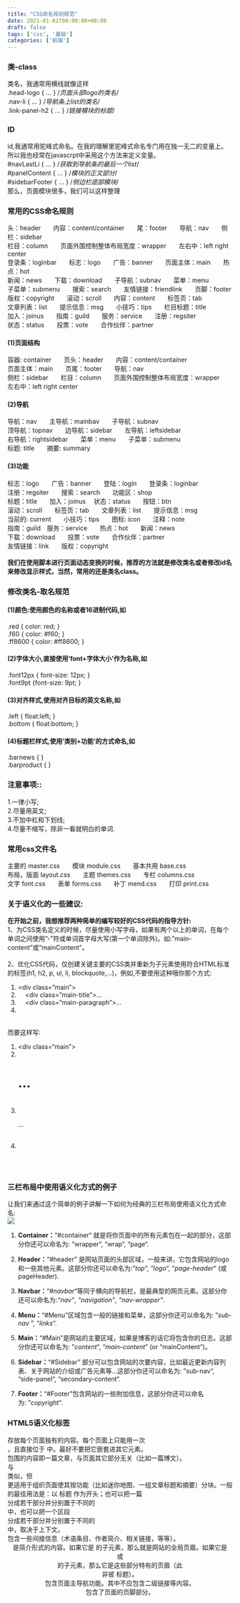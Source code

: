 ```yaml
---
title: "CSS命名规则规范"
date: 2021-01-01T00:00:00+08:00
draft: false
tags: ['css', '基础']
categories: ['前端']
---
```

### 类-class
类名，我通常用横线就像这样<br />
.head-logo { … } /*页面头部logo的类名*/<br />
.nav-li { … } /*导航条上list的类名*/<br />
.link-panel-h2 { … } /*链接模块的标题*/


### ID
id,我通常用驼峰式命名。在我的理解里驼峰式命名专门用在独一无二的变量上。所以我也经常在javascrpt中采用这个方法来定义变量。<br />
#navLastLi { … } /*获取到导航条的最后一个list*/<br />
#panelContent { … } /*模块的正文部分*/<br />
#sidebarFooter { … } /*侧边栏底部模块*/<br />
那么，页面模块很多，我们可以这样整理


### 常用的CSS命名规则
头：header　　内容：content/container　　尾：footer　　导航：nav　　侧栏：sidebar<br />
栏目：column　　页面外围控制整体布局宽度：wrapper　　左右中：left right center<br />
登录条：loginbar　　标志：logo　　广告：banner　　页面主体：main　　热点：hot<br />
新闻：news　　下载：download　　子导航：subnav　　菜单：menu<br />
子菜单：submenu　　搜索：search　　友情链接：friendlink　　页脚：footer<br />
版权：copyright　　滚动：scroll　　内容：content　　标签页：tab<br />
文章列表：list　　提示信息：msg　　小技巧：tips　　栏目标题：title<br />
加入：joinus　　指南：guild　　服务：service　　注册：regsiter<br />
状态：status　　投票：vote　　合作伙伴：partner


#### (1)页面结构
容器: container　　页头：header　　内容：content/container<br />
页面主体：main　　页尾：footer　　导航：nav<br />
侧栏：sidebar　　栏目：column　　页面外围控制整体布局宽度：wrapper<br />
左右中：left right center


#### (2)导航
导航：nav　　主导航：mainbav　　子导航：subnav<br />
顶导航：topnav　　边导航：sidebar　　左导航：leftsidebar<br />
右导航：rightsidebar　　菜单：menu　　子菜单：submenu<br />
标题: title　　摘要: summary


#### (3)功能
标志：logo　　广告：banner　　登陆：login　　登录条：loginbar<br />
注册：regsiter　　搜索：search　　功能区：shop<br />
标题：title　　加入：joinus 　状态：status　　按钮：btn<br />
滚动：scroll　　标签页：tab　　文章列表：list　　提示信息：msg<br />
当前的: current　　小技巧：tips　　图标: icon　　注释：note<br />
指南：guild　服务：service　　热点：hot　　新闻：news<br />
下载：download　　投票：vote　　合作伙伴：partner<br />
友情链接：link　　版权：copyright<br />
 <br />
**我们在使用脚本进行页面动态变换的时候，推荐的方法就是修改类名或者修改id名来修改显示样式，当然，常用的还是类名class。**


### 修改类名-取名规范

#### (1)颜色:使用颜色的名称或者16进制代码,如
.red { color: red; }<br />
.f60 { color: #f60; }<br />
.ff8600 { color: #ff8600; }

#### (2)字体大小,直接使用’font+字体大小’作为名称,如
.font12px { font-size: 12px; }<br />
.font9pt {font-size: 9pt; }


#### (3)对齐样式,使用对齐目标的英文名称,如
.left { float:left; }<br />
.bottom { float:bottom; }

#### (4)标题栏样式,使用’类别+功能’的方式命名,如
.barnews { }<br />
.barproduct { }

### 注意事项::
1.一律小写;<br />
2.尽量用英文;<br />
3.不加中杠和下划线;<br />
4.尽量不缩写，除非一看就明白的单词.


### 常用css文件名
主要的 master.css　　模块 module.css　　基本共用 base.css<br />
布局，版面 layout.css　　主题 themes.css　　专栏 columns.css<br />
文字 font.css　　表单 forms.css　　补丁 mend.css　　打印 print.css


### 关于语义化的一些建议:
**在开始之前，我想推荐两种简单的编写较好的CSS代码的指导方针:**<br />
1、为CSS类名定义的时候，尽量使用小写字母，如果有两个以上的单词，在每个单词之间使用”-”符或单词首字母大写(第一个单词除外)。如:”main-content”或”mainContent”。 <br />
 <br />
2、优化CSS代码，仅创建关键主要的CSS类并重新为子元素使用符合HTML标准的标签(h1, h2, p, ul, li, blockquote,…)，例如,不要使用这种哦你那个方式:

1. <div class=”main”> 
1.     <div class=”main-title”>…</div> 
1.     <div class=”main-paragraph”>…</div> 
1. </div> 

 <br />
而要这样写:

1. <div class=“main”> 
1.     <h1>…</h1> 
1.     <p>…</p> 
1. </div> 

 <br />
 

### 三栏布局中使用语义化方式的例子
让我们来通过这个简单的例子讲解一下如何为经典的三栏布局使用语义化方式命名:<br />
![](https://s2.loli.net/2022/07/11/K75l8gTPvbthfZN.png)

1. **Container：**“#container“ 就是将你页面中的所有元素包在一起的部分，这部分你还可以命名为: ”wrapper“, “wrap“, “page“.
1. **Header：**“#header” 是网站页面的头部区域，一般来讲，它包含网站的logo和一些其他元素。这部分你还可以命名为:”_top_“, “_logo_“, “_page-header_” (或 pageHeader). <br />

1. **Navbar：**“_#navbar_“等同于横向的导航栏，是最典型的网页元素。这部分你还可以命名为:_“nav”_, _“navigation”_, _“nav-wrapper”_. <br />

1. **Menu：**“#Menu”区域包含一般的链接和菜单，这部分你还可以命名为: ”_sub-nav_ ”, “_links_“. <br />

1. **Main：**“#Main”是网站的主要区域，如果是博客的话它将包含你的日志。这部分你还可以命名为: ”_content_“, “_main-content_” (or “mainContent”)。 <br />

1. **Sidebar：**“#Sidebar” 部分可以包含网站的次要内容，比如最近更新内容列表、关于网站的介绍或广告元素等…这部分你还可以命名为: ”sub-nav“, “side-panel“, “secondary-content“. <br />

1. **Footer：**“#Footer”包含网站的一些附加信息，这部分你还可以命名为: ”_copyright_“.

### HTML5语义化标签
<main> 存放每个页面独有的内容。每个页面上只能用一次 <main>，且直接位于 <body> 中。最好不要把它嵌套进其它元素。<br />
<article> 包围的内容即一篇文章，与页面其它部分无关（比如一篇博文）。<br />
<section> 与 <article> 类似，但 <section> 更适用于组织页面使其按功能（比如迷你地图、一组文章标题和摘要）分块。一般的最佳用法是：以 标题 作为开头；也可以把一篇 <article> 分成若干部分并分别置于不同的 <section> 中，也可以把一个区段 <section> 分成若干部分并分别置于不同的 <article> 中，取决于上下文。<br />
<aside> 包含一些间接信息（术语条目、作者简介、相关链接，等等）。<br />
<header> 是简介形式的内容。如果它是 <body> 的子元素，那么就是网站的全局页眉。如果它是 <article> 或<section> 的子元素，那么它是这些部分特有的页眉（此 <header> 非彼 标题）。<br />
<nav> 包含页面主导航功能。其中不应包含二级链接等内容。<br />
<footer> 包含了页面的页脚部分。
